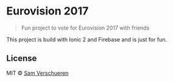 # Eurovision 2017

> Fun project to vote for Eurovision 2017 with friends

This project is build with Ionic 2 and Firebase and is just for fun.


## License

MIT © [Sam Verschueren](http://github.com/SamVerschueren)
